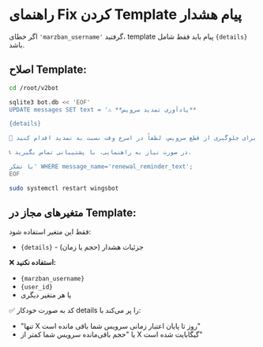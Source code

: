 # راهنمای Fix کردن Template پیام هشدار

اگر خطای `'marzban_username'` گرفتید، template پیام باید فقط شامل `{details}` باشد.

## اصلاح Template:

```bash
cd /root/v2bot

sqlite3 bot.db << 'EOF'
UPDATE messages SET text = '⚠️ **یادآوری تمدید سرویس**

{details}

🔔 برای جلوگیری از قطع سرویس، لطفاً در اسرع وقت نسبت به تمدید اقدام کنید.

📞 در صورت نیاز به راهنمایی، با پشتیبانی تماس بگیرید.

با تشکر' WHERE message_name='renewal_reminder_text';
EOF

sudo systemctl restart wingsbot
```

## متغیرهای مجاز در Template:

فقط این متغیر استفاده شود:
- `{details}` - جزئیات هشدار (حجم یا زمان)

❌ **استفاده نکنید:**
- `{marzban_username}` 
- `{user_id}`
- یا هر متغیر دیگری

✅ کد به صورت خودکار details را پر می‌کند با:
- "تنها X روز تا پایان اعتبار زمانی سرویس شما باقی مانده است"
- یا "حجم باقی‌مانده سرویس شما کمتر از X گیگابایت شده است"
